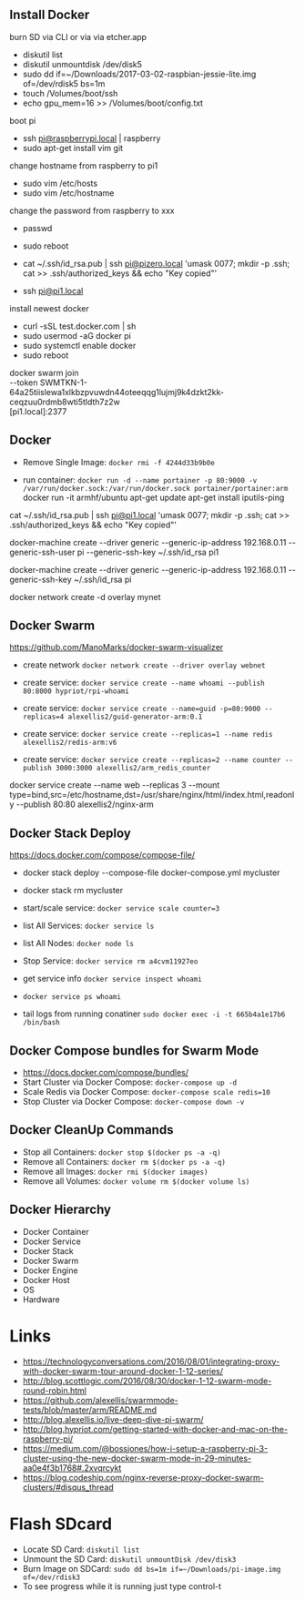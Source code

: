 ## Install Docker
burn SD via CLI or via via etcher.app
- diskutil list
- diskutil unmountdisk /dev/disk5
- sudo dd if=~/Downloads/2017-03-02-raspbian-jessie-lite.img of=/dev/rdisk5 bs=1m
- touch /Volumes/boot/ssh
- echo gpu_mem=16 >> /Volumes/boot/config.txt

boot pi
- ssh pi@raspberrypi.local | raspberry
- sudo apt-get install vim git

change hostname from raspberry to pi1
- sudo vim /etc/hosts
- sudo vim /etc/hostname

change the password from raspberry to xxx
- passwd

- sudo reboot
- cat ~/.ssh/id_rsa.pub | ssh pi@pizero.local 'umask 0077; mkdir -p .ssh; cat >> .ssh/authorized_keys && echo "Key copied"'

- ssh pi@pi1.local

install newest docker  
- curl -sSL test.docker.com | sh
- sudo usermod -aG docker pi
- sudo systemctl enable docker
- sudo reboot

docker swarm join \
    --token SWMTKN-1-64a25tiislewa1xlkbzpvuwdn44oteeqqg1lujmj9k4dzkt2kk-ceqzuu0rdmb8wti5tldth7z2w \
    [pi1.local]:2377


## Docker
- Remove Single Image: `docker rmi -f 4244d33b9b0e`

- run container: `docker run -d --name portainer -p 80:9000 -v /var/run/docker.sock:/var/run/docker.sock portainer/portainer:arm`
docker run -it armhf/ubuntu
apt-get update
apt-get install iputils-ping


cat ~/.ssh/id_rsa.pub | ssh pi@pi1.local 'umask 0077; mkdir -p .ssh; cat >> .ssh/authorized_keys && echo "Key copied"'

docker-machine create --driver generic --generic-ip-address 192.168.0.11 --generic-ssh-user pi --generic-ssh-key ~/.ssh/id_rsa pi1

docker-machine create --driver generic --generic-ip-address 192.168.0.11  --generic-ssh-key ~/.ssh/id_rsa pi

docker network create -d overlay mynet

## Docker Swarm
https://github.com/ManoMarks/docker-swarm-visualizer
- create network `docker network create --driver overlay webnet`
- create service: `docker service create --name whoami --publish 80:8000 hypriot/rpi-whoami`

- create service: `docker service create --name=guid -p=80:9000 --replicas=4 alexellis2/guid-generator-arm:0.1`

- create service: `docker service create --replicas=1 --name redis alexellis2/redis-arm:v6`
- create service: `docker service create --replicas=2 --name counter --publish 3000:3000 alexellis2/arm_redis_counter`

docker service create --name web --replicas 3 --mount type=bind,src=/etc/hostname,dst=/usr/share/nginx/html/index.html,readonly --publish 80:80 alexellis2/nginx-arm


## Docker Stack Deploy
https://docs.docker.com/compose/compose-file/

- docker stack deploy --compose-file docker-compose.yml mycluster
- docker stack rm mycluster


- start/scale service: `docker service scale counter=3`

- list All Services: `docker service ls`
- list All Nodes: `docker node ls`

- Stop Service: `docker service rm a4cvm11927eo`

- get service info `docker service inspect whoami`
- `docker service ps whoami`

- tail logs from running conatiner `sudo docker exec -i -t 665b4a1e17b6 /bin/bash`

## Docker Compose bundles for Swarm Mode
- https://docs.docker.com/compose/bundles/
- Start Cluster via Docker Compose: `docker-compose up -d`
- Scale Redis via Docker Compose: `docker-compose scale redis=10`
- Stop Cluster via Docker Compose: `docker-compose down -v`

## Docker CleanUp Commands
- Stop all Containers: `docker stop $(docker ps -a -q)`
- Remove all Containers: `docker rm $(docker ps -a -q)`
- Remove all Images: `docker rmi $(docker images)`
- Remove all Volumes: `docker volume rm $(docker volume ls)`

## Docker Hierarchy
- Docker Container
- Docker Service
- Docker Stack
- Docker Swarm
- Docker Engine
- Docker Host
- OS
- Hardware

# Links
- https://technologyconversations.com/2016/08/01/integrating-proxy-with-docker-swarm-tour-around-docker-1-12-series/
- http://blog.scottlogic.com/2016/08/30/docker-1-12-swarm-mode-round-robin.html
- https://github.com/alexellis/swarmmode-tests/blob/master/arm/README.md
- http://blog.alexellis.io/live-deep-dive-pi-swarm/
- http://blog.hypriot.com/getting-started-with-docker-and-mac-on-the-raspberry-pi/
- https://medium.com/@bossjones/how-i-setup-a-raspberry-pi-3-cluster-using-the-new-docker-swarm-mode-in-29-minutes-aa0e4f3b1768#.2xvqrcykt
- https://blog.codeship.com/nginx-reverse-proxy-docker-swarm-clusters/#disqus_thread

# Flash SDcard
- Locate SD Card: `diskutil list`
- Unmount the SD Card: `diskutil unmountDisk /dev/disk3`
- Burn Image on SDCard: `sudo dd bs=1m if=~/Downloads/pi-image.img of=/dev/rdisk3`
- To see progress while it is running just type control-t
